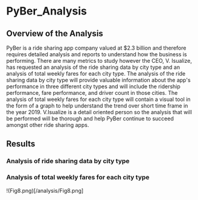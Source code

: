 # PyBer_Analysis

## Overview of the Analysis

PyBer is a ride sharing app company valued at $2.3 billion and therefore requires detailed analysis and reports to understand how the business is performing. There are many metrics to study however the CEO, V. Isualize, has requested an analysis of the ride sharing data by city type and an analysis of total weekly fares for each city type. The analysis of the ride sharing data by city type will provide valuable information about the app's performance in three different city types and will include the ridership performance, fare performance, and driver count in those cities. The analysis of total weekly fares for each city type will contain a visual tool in the form of a graph to help understand the trend over short time frame in the year 2019. V.Isualize is a detail oriented person so the analysis that will be performed will be thorough and help PyBer continue to succeed amongst other ride sharing apps.  

## Results
### Analysis of ride sharing data by city type

### Analysis of total weekly fares for each city type
!(Fig8.png)[/analysis/Fig8.png]



